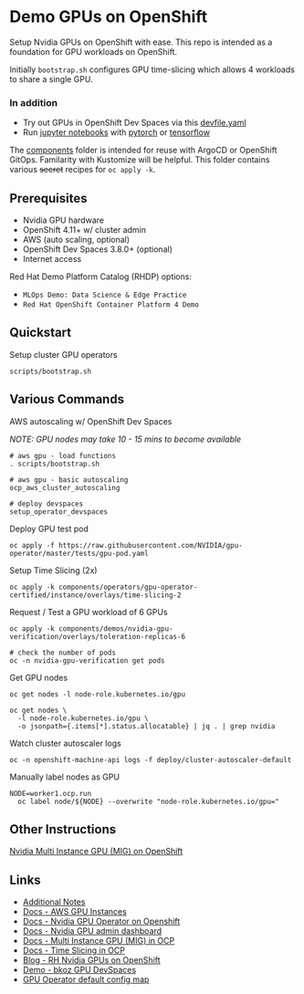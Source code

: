 # Demo GPUs on OpenShift

Setup Nvidia GPUs on OpenShift with ease. This repo is intended as a foundation for GPU workloads on OpenShift.

Initially `bootstrap.sh` configures GPU time-slicing which allows 4 workloads
to share a single GPU.

### In addition

- Try out GPUs in OpenShift Dev Spaces via this [devfile.yaml](devfile.yaml)
- Run [jupyter notebooks](notebooks) with [pytorch](notebooks/00-test-gpu-torch.ipynb)
or [tensorflow](notebooks/00-test-gpu-tensorflow.ipynb)

The [components](components) folder is intended for reuse with ArgoCD or OpenShift GitOps.
Familarity with Kustomize will be helpful. This folder contains various ~~secret~~ recipes for `oc apply -k`.

## Prerequisites

- Nvidia GPU hardware
- OpenShift 4.11+ w/ cluster admin
- AWS (auto scaling, optional)
- OpenShift Dev Spaces 3.8.0+ (optional)
- Internet access

Red Hat Demo Platform Catalog (RHDP) options:

- `MLOps Demo: Data Science & Edge Practice`
- `Red Hat OpenShift Container Platform 4 Demo`

## Quickstart

Setup cluster GPU operators
```
scripts/bootstrap.sh
```

## Various Commands

AWS autoscaling w/ OpenShift Dev Spaces

*NOTE: GPU nodes may take 10 - 15 mins to become available*

```
# aws gpu - load functions
. scripts/bootstrap.sh

# aws gpu - basic autoscaling
ocp_aws_cluster_autoscaling

# deploy devspaces
setup_operator_devspaces
```

Deploy GPU test pod

```
oc apply -f https://raw.githubusercontent.com/NVIDIA/gpu-operator/master/tests/gpu-pod.yaml
```

Setup Time Slicing (2x)

```
oc apply -k components/operators/gpu-operator-certified/instance/overlays/time-slicing-2
```

Request / Test a GPU workload of 6 GPUs

```
oc apply -k components/demos/nvidia-gpu-verification/overlays/toleration-replicas-6

# check the number of pods
oc -n nvidia-gpu-verification get pods
```

Get GPU nodes

```
oc get nodes -l node-role.kubernetes.io/gpu

oc get nodes \
  -l node-role.kubernetes.io/gpu \
  -o jsonpath={.items[*].status.allocatable} | jq . | grep nvidia
```

Watch cluster autoscaler logs

```
oc -n openshift-machine-api logs -f deploy/cluster-autoscaler-default
```

Manually label nodes as GPU

```
NODE=worker1.ocp.run
  oc label node/${NODE} --overwrite "node-role.kubernetes.io/gpu="
```

## Other Instructions
[Nvidia Multi Instance GPU (MIG) on OpenShift](MIG.md)

## Links

- [Additional Notes](components/operators/gpu-operator-certified/instance/INFO.md)
- [Docs - AWS GPU Instances](https://aws.amazon.com/ec2/instance-types/#Accelerated_Computing)
- [Docs - Nvidia GPU Operator on Openshift](https://docs.nvidia.com/datacenter/cloud-native/gpu-operator/latest/openshift/contents.html)
- [Docs - Nvidia GPU admin dashboard](https://docs.openshift.com/container-platform/4.11/monitoring/nvidia-gpu-admin-dashboard.html)
- [Docs - Multi Instance GPU (MIG) in OCP](https://docs.nvidia.com/datacenter/cloud-native/gpu-operator/latest/openshift/mig-ocp.html)
- [Docs - Time Slicing in OCP](https://docs.nvidia.com/datacenter/cloud-native/gpu-operator/latest/openshift/time-slicing-gpus-in-openshift.html)
- [Blog - RH Nvidia GPUs on OpenShift](https://cloud.redhat.com/blog/autoscaling-nvidia-gpus-on-red-hat-openshift)
- [Demo - bkoz GPU DevSpaces](https://github.com/bkoz/devspaces)
- [GPU Operator default config map](https://gitlab.com/nvidia/kubernetes/gpu-operator/-/blob/v23.6.1/assets/state-mig-manager/0400_configmap.yaml?ref_type=tags)

